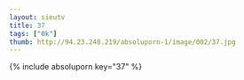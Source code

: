 ```yaml
--- 
layout: sieutv
title: 37
tags: ["0k"]
thumb: http://94.23.248.219/absoluporn-1/image/002/37.jpg
---
```

{% include absoluporn key="37" %} 

